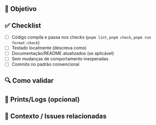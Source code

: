 ## 🎯 Objetivo
<!-- Resuma o que este PR faz. Ex.: "Adiciona pipeline de CI para lint/type-check" -->

## ✅ Checklist
- [ ] Código compila e passa nos checks (`pnpm lint`, `pnpm check`, `pnpm run format:check`)
- [ ] Testado localmente (descreva como)
- [ ] Documentação/README atualizados (se aplicável)
- [ ] Sem mudanças de comportamento inesperadas
- [ ] Commits no padrão convencional

## 🔍 Como validar
<!-- Passo-a-passo de validação manual. Ex.: comandos, rotas ou scripts a executar. -->

## 📸 Prints/Logs (opcional)
<!-- Anexe prints ou logs relevantes. -->

## 🔗 Contexto / Issues relacionadas
<!-- Closes #123, Relates to #456 -->
